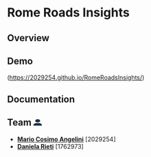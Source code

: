 # Rome Roads Insights

## Overview

## Demo
(https://2029254.github.io/RomeRoadsInsights/)

## Documentation

## Team <img src="dataset/img/icons/user-solid.svg" width="20" height="15">
* [**Mario Cosimo Angelini**](https://github.com/2029254) [2029254] <br>
* [**Daniela Rieti**](https://github.com/danielarieti) [1762973] <br>
